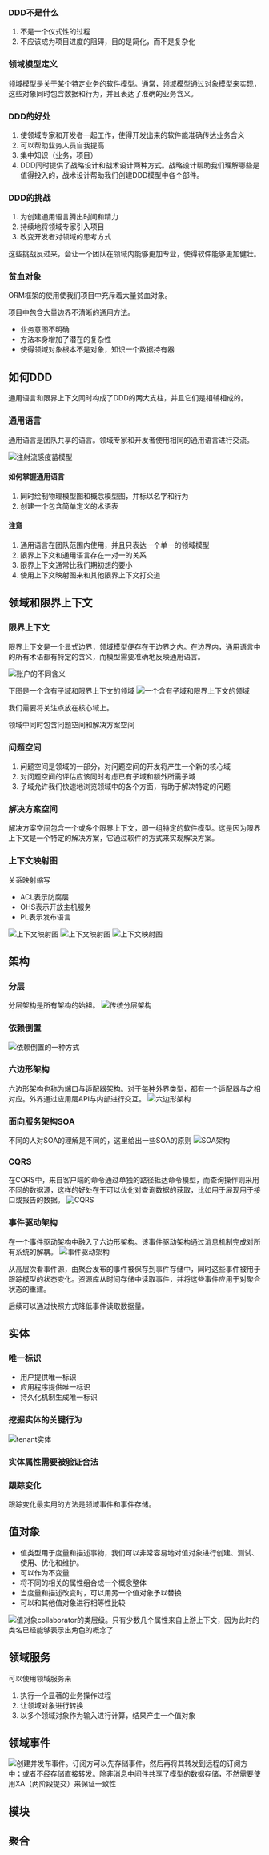 ### DDD不是什么
1. 不是一个仪式性的过程
2. 不应该成为项目进度的阻碍，目的是简化，而不是复杂化

### 领域模型定义
领域模型是关于某个特定业务的软件模型。通常，领域模型通过对象模型来实现，这些对象同时包含数据和行为，并且表达了准确的业务含义。

### DDD的好处
1. 使领域专家和开发者一起工作，使得开发出来的软件能准确传达业务含义
2. 可以帮助业务人员自我提高
3. 集中知识（业务，项目）
4. DDD同时提供了战略设计和战术设计两种方式。战略设计帮助我们理解哪些是值得投入的，战术设计帮助我们创建DDD模型中各个部件。

### DDD的挑战
1. 为创建通用语言腾出时间和精力
2. 持续地将领域专家引入项目
3. 改变开发者对领域的思考方式

这些挑战反过来，会让一个团队在领域内能够更加专业，使得软件能够更加健壮。

### 贫血对象
ORM框架的使用使我们项目中充斥着大量贫血对象。

项目中包含大量边界不清晰的通用方法。
- 业务意图不明确
- 方法本身增加了潜在的复杂性
- 使得领域对象根本不是对象，知识一个数据持有器

## 如何DDD
通用语言和限界上下文同时构成了DDD的两大支柱，并且它们是相辅相成的。

### 通用语言
通用语言是团队共享的语言。领域专家和开发者使用相同的通用语言进行交流。

![注射流感疫苗模型](https://github.com/southCountry/omar-blog/raw/master/images/ddd/example-vaccine.png)

#### 如何掌握通用语言
1. 同时绘制物理模型图和概念模型图，并标以名字和行为
2. 创建一个包含简单定义的术语表

#### 注意
1. 通用语言在团队范围内使用，并且只表达一个单一的领域模型
2. 限界上下文和通用语言存在一对一的关系
3. 限界上下文通常比我们期初想的要小
4. 使用上下文映射图来和其他限界上下文打交道

## 领域和限界上下文
### 限界上下文
限界上下文是一个显式边界，领域模型便存在于边界之内。在边界内，通用语言中的所有术语都有特定的含义，而模型需要准确地反映通用语言。

![账户的不同含义](https://github.com/southCountry/omar-blog/raw/master/images/ddd/example-account.png)

下图是一个含有子域和限界上下文的领域
![一个含有子域和限界上下文的领域](https://github.com/southCountry/omar-blog/raw/master/images/ddd/domian-context.png)

我们需要将关注点放在核心域上。

领域中同时包含问题空间和解决方案空间

### 问题空间
1. 问题空间是领域的一部分，对问题空间的开发将产生一个新的核心域
2. 对问题空间的评估应该同时考虑已有子域和额外所需子域
3. 子域允许我们快速地浏览领域中的各个方面，有助于解决特定的问题

### 解决方案空间
解决方案空间包含一个或多个限界上下文，即一组特定的软件模型。这是因为限界上下文是一个特定的解决方案，它通过软件的方式来实现解决方案。

### 上下文映射图
关系映射缩写
- ACL表示防腐层
- OHS表示开放主机服务
- PL表示发布语言

![上下文映射图](https://github.com/southCountry/omar-blog/raw/master/images/ddd/context-mapping.png)
![上下文映射图](https://github.com/southCountry/omar-blog/raw/master/images/ddd/example-context.png)
![上下文映射图](https://github.com/southCountry/omar-blog/raw/master/images/ddd/example-context-code.png)

## 架构
### 分层
分层架构是所有架构的始祖。
![传统分层架构](https://github.com/southCountry/omar-blog/raw/master/images/ddd/ddd-layer.png)

### 依赖倒置
![依赖倒置的一种方式](https://github.com/southCountry/omar-blog/raw/master/images/ddd/dependency-revert.png)

### 六边形架构
六边形架构也称为端口与适配器架构。对于每种外界类型，都有一个适配器与之相对应。外界通过应用层API与内部进行交互。
![六边形架构](https://github.com/southCountry/omar-blog/raw/master/images/ddd/six-edge-arc.png)

### 面向服务架构SOA
不同的人对SOA的理解是不同的，这里给出一些SOA的原则
![SOA架构](https://github.com/southCountry/omar-blog/raw/master/images/ddd/soa-principle.png)

### CQRS
在CQRS中，来自客户端的命令通过单独的路径抵达命令模型，而查询操作则采用不同的数据源，这样的好处在于可以优化对查询数据的获取，比如用于展现用于接口或报告的数据。
![CQRS](https://github.com/southCountry/omar-blog/raw/master/images/ddd/CQRS.png)

### 事件驱动架构
在一个事件驱动架构中融入了六边形架构。该事件驱动架构通过消息机制完成对所有系统的解耦。
![事件驱动架构](https://github.com/southCountry/omar-blog/raw/master/images/ddd/event-driven-arc.png)

从高层次看事件源，由聚合发布的事件被保存到事件存储中，同时这些事件被用于跟踪模型的状态变化。资源库从时间存储中读取事件，并将这些事件应用于对聚合状态的重建。

后续可以通过快照方式降低事件读取数据量。

## 实体
### 唯一标识
- 用户提供唯一标识
- 应用程序提供唯一标识
- 持久化机制生成唯一标识

### 挖掘实体的关键行为
![tenant实体](https://github.com/southCountry/omar-blog/raw/master/images/ddd/tenant-entity.png)

### 实体属性需要被验证合法

### 跟踪变化
跟踪变化最实用的方法是领域事件和事件存储。

## 值对象
- 值类型用于度量和描述事物，我们可以非常容易地对值对象进行创建、测试、使用、优化和维护。
- 可以作为不变量
- 将不同的相关的属性组合成一个概念整体
- 当度量和描述改变时，可以用另一个值对象予以替换
- 可以和其他值对象进行相等性比较

![值对象collaborator的类层级。只有少数几个属性来自上游上下文，因为此时的类名已经能够表示出角色的概念了](https://github.com/southCountry/omar-blog/raw/master/images/ddd/value-object.png)

## 领域服务
可以使用领域服务来
1. 执行一个显著的业务操作过程
2. 让领域对象进行转换
3. 以多个领域对象作为输入进行计算，结果产生一个值对象

## 领域事件
![创建并发布事件。订阅方可以先存储事件，然后再将其转发到远程的订阅方中；或者不经存储直接转发。除非消息中间件共享了模型的数据存储，不然需要使用XA（两阶段提交）来保证一致性](https://github.com/southCountry/omar-blog/raw/master/images/ddd/domain-event.png)

## 模块

## 聚合








